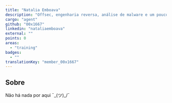 ```yaml
---
title: "Natalia Emboava"
description: "Offsec, engenharia reversa, análise de malware e um pouco de café."
cargo: "agent"
github: "00x1667"
linkedin: "nataliaemboava"
external: ""
points: 0
areas:
  - "training"
badges:
  - ""
translationKey: "member_00x1667"
---
```

## Sobre
Não há nada por aqui ¯\_(ツ)_/¯